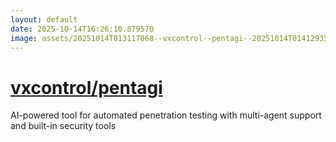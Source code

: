 ```yaml
---
layout: default
date: 2025-10-14T16:26:10.879570
image: assets/20251014T013117068--vxcontrol--pentagi--20251014T014129351--cropped.png
---
```


# [vxcontrol/pentagi](https://github.com/vxcontrol/pentagi)

AI-powered tool for automated penetration testing with multi-agent support and built-in security tools
